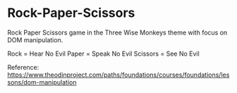 # Rock-Paper-Scissors
Rock Paper Scissors game in the Three Wise Monkeys theme with focus on DOM manipulation.

Rock = Hear No Evil
Paper = Speak No Evil
Scissors = See No Evil

Reference: https://www.theodinproject.com/paths/foundations/courses/foundations/lessons/dom-manipulation